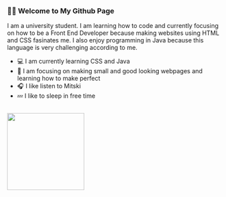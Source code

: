 ### 🙋🏻 Welcome to My Github Page

<p>
  I am a university student. I am learning how to code and currently focusing on how to be a Front End Developer because making websites using HTML and CSS fasinates me. I also enjoy programming in Java because this language is very challenging according to me.
</p>
<ul>
  <li>💻 I am currently learning CSS and Java</li>
  <li>🚧 I am focusing on making small and good looking webpages and learning how to make perfect</li>
  <li>🎧 I like listen to Mitski</li>
  <li>💤 I like to sleep in free time</li>
</ul>
<br>
<img height="180em" src="https://github-readme-stats.vercel.app/api?username=lumybee&rank_icon=percentile&show_icons=true&theme=tokyonight&show=reviews&border_radius=8" />

